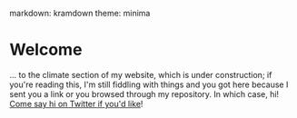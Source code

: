 markdown: kramdown
theme: minima

# Welcome

... to the climate section of my website, which is under construction; if you're reading this, I'm still fiddling with things and you got here because I sent you a link or you browsed through my repository.
In which case, hi! [Come say hi on Twitter if you'd like](https://twitter.com/namnatulco/)!
